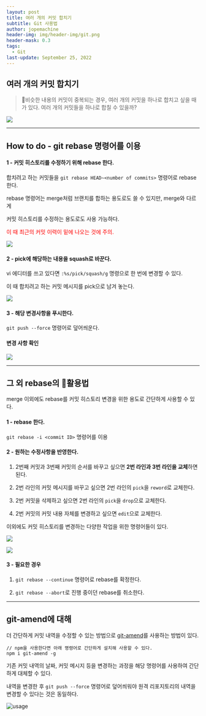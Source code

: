 ```yaml
---
layout: post
title: 여러 개의 커밋 합치기
subtitle: Git 사용법
author: jopemachine
header-img: img/header-img/git.png
header-mask: 0.3
tags:
  - Git
last-update: September 25, 2022
---
```


## 여러 개의 커밋 합치기

<blockquote>
비슷한 내용의 커밋이 중복되는 경우, 여러 개의 커밋을 하나로 합치고 싶을 때가 있다.
여러 개의 커밋들을 하나로 합칠 수 있을까?
</blockquote>

![](/img/posts/Git/2020-04-04-Git04/2020-04-04_20-11-48.png)

<hr>

## How to do - git rebase 명령어를 이용

<h4>1 - 커밋 히스토리를 수정하기 위해 rebase 한다.</h4>

합치려고 하는 커밋들을 `git rebase HEAD~<number of commits>` 명령어로 rebase 한다.

rebase 명령어는 merge처럼 브랜치를 합하는 용도로도 쓸 수 있지만, merge와 다르게

커밋 히스토리를 수정하는 용도로도 사용 가능하다.

<span style="color:red">이 때 최근의 커밋 이력이 밑에 나오는 것에 주의.</span>

![](/img/posts/Git/2020-04-04-Git04/1-2.png)

<h4>2 - pick에 해당하는 내용을 squash로 바꾼다.</h4>

vi 에디터를 쓰고 있다면 `:%s/pick/squash/g` 명령으로 한 번에 변경할 수 있다.

이 때 합치려고 하는 커밋 메시지를 pick으로 남겨 놓는다.

![](/img/posts/Git/2020-04-04-Git04/1-3.png)

<h4>3 - 해당 변경사항을 푸시한다.</h4>

`git push --force` 명령어로 덮어씌운다.

<h4>변경 사항 확인</h4>

![](/img/posts/Git/2020-04-04-Git04/1-6.png)

<hr>

## 그 외 rebase의 활용법

merge 이외에도 rebase를 커밋 히스토리 변경을 위한 용도로 간단하게 사용할 수 있다.

<h4>1 - rebase 한다.</h4>

`git rebase -i <commit ID>` 명령어를 이용

<h4>2 - 원하는 수정사항을 반영한다.</h4>

1) 2번째 커밋과 3번째 커밋의 순서를 바꾸고 싶으면 **2번 라인과 3번 라인을 교체**하면 된다.

2) 2번 라인의 커밋 메시지를 바꾸고 싶으면 2번 라인의 `pick`을 `reword`로 교체한다.

3) 2번 커밋을 삭제하고 싶으면 2번 라인의 `pick`을 `drop`으로 교체한다.

4) 2번 커밋의 커밋 내용 자체를 변경하고 싶으면 `edit`으로 교체한다.

이외에도 커밋 히스토리를 변경하는 다양한 작업을 위한 명령어들이 있다.

![](/img/posts/Git/2020-04-04-Git04/2-1.png)

![](/img/posts/Git/2020-04-04-Git04/202.png)

<h4>3 - 필요한 경우</h4>

1) `git rebase --continue` 명령어로 rebase를 확정한다.

2) `git rebase --abort`로 진행 중이던 rebase를 취소한다.

<hr>

## git-amend에 대해

더 간단하게 커밋 내역을 수정할 수 있는 방법으로 [git-amend](https://github.com/Elevista/git-amend)를 사용하는 방법이 있다.

~~~
// npm을 사용한다면 아래 명령어로 간단하게 설치해 사용할 수 있다.
npm i git-amend -g
~~~

기존 커밋 내역의 날짜, 커밋 메시지 등을 변경하는 과정을 해당 명령어를 사용하여 간단하게 대체할 수 있다.

내역을 변경한 후 `git push --force` 명령어로 덮어씌워야 원격 리포지토리의 내역을 변경할 수 있다는 것은 동일하다.

![usage](/img/posts/Git/2020-04-04-Git04/animation.gif)
